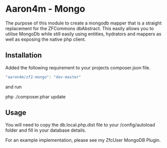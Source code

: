 # Aaron4m - Mongo
The purpose of this module to create a mongodb mapper that is a straight replacement for the ZFCommons dbAbstract.
This easily allows you to utilise MongoDb while still easily using entities, hydrators and mappers as well as exposing
the native php client.

## Installation
Added the following requirement to your projects composer.json file.

```php
"aaron4m/zf2-mongo": "dev-master"
```

and run

php ./composer.phar update

## Usage
You will need to copy the db.local.php.dist file to your /config/autoload folder and fill in your database details.

For an example implementation, please see my ZfcUser MongoDB Plugin.
